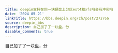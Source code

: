```yaml
---
title: deepin支持在同一块硬盘上分区ext4和xfs吗会有冲突吗
date: '2024-05-21'
linkTitle: https://bbs.deepin.org/zh/post/272766
source: deepin_bbs
description: 自己加了了一块盘，分
disable_comments: true
---
```

自己加了了一块盘，分

